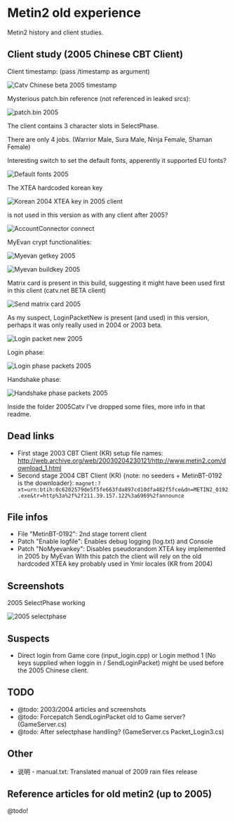 # Metin2 old experience
Metin2 history and client studies.

## Client study (2005 Chinese CBT Client)
Client timestamp: (pass /timestamp as argument)

![Catv Chinese beta 2005 timestamp](timestamp_c2005.png)

Mysterious patch.bin reference (not referenced in leaked srcs):

![patch.bin 2005](patchbin_c2005.png)

The client contains 3 character slots in SelectPhase.

There are only 4 jobs. (Warrior Male, Sura Male, Ninja Female, Shaman Female)

Interesting switch to set the default fonts, apperently it supported EU fonts?

![Default fonts 2005](defaultfonts_c2005.png)

The XTEA hardcoded korean key

![Korean 2004 XTEA key in 2005 client](hardcoded_xteakey_c2005.png)

is not used in this version as with any client after 2005?

![AccountConnector connect](connectmyevan_c2005.png)

MyEvan crypt functionalities:

![Myevan getkey 2005](myevankey_c2005.png)

![Myevan buildkey 2005](myevan_buildkey_c2005.png)

Matrix card is present in this build, suggesting it might have been
used first in this client (catv.net BETA client)

![Send matrix card 2005](matrixcard_c2005.png)

As my suspect, LoginPacketNew is present (and used) in this version,
perhaps it was only really used in 2004 or 2003 beta.

![Login packet new 2005](loginpacketnew_c2005.png)

Login phase:

![Login phase packets 2005](loginPhase_c2005.png)

Handshake phase:

![Handshake phase packets 2005](handshakePhase_c2005.png)

Inside the folder 2005Catv I've dropped some files, more info in that readme.

## Dead links
- First stage 2003 CBT Client (KR) setup file names: http://web.archive.org/web/20030204230121/http://www.metin2.com/download_1.html
- Second stage 2004 CBT Client (KR) {note: no seeders + MetinBT-0192 is the downloader}: `magnet:?xt=urn:btih:0c6202579de5f5fe663fda897cd10dfa482f5fce&dn=METIN2_0192.exe&tr=http%3a%2f%2f211.39.157.122%3a6969%2fannounce`

## File infos
- File "MetinBT-0192": 2nd stage torrent client
- Patch "Enable logfile": Enables debug logging (log.txt) and Console
- Patch "NoMyevankey": Disables pseudorandom XTEA key implemented in 2005 by MyEvan
  With this patch the client will rely on the old hardcoded XTEA key probably used in Ymir locales (KR from 2004)

## Screenshots
2005 SelectPhase working

![2005 selectphase](selectscreen_c2005.gif)

## Suspects
- Direct login from Game core (input_login.cpp) or Login method 1 (No keys supplied when loggin in / SendLoginPacket) might be used
 before the 2005 Chinese client.

## TODO
- @todo: 2003/2004 articles and screenshots
- @todo: Forcepatch SendLoginPacket old to Game server? (GameServer.cs)
- @todo: After selectphase handling? (GameServer.cs Packet_Login3.cs)

## Other
- 说明 - manual.txt: Translated manual of 2009 rain files release

## Reference articles for old metin2 (up to 2005)
@todo!
